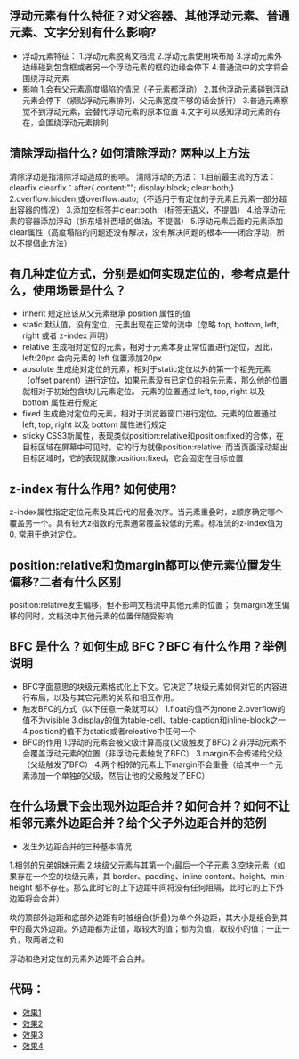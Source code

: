 ## 浮动元素有什么特征？对父容器、其他浮动元素、普通元素、文字分别有什么影响?
- 浮动元素特征：
1.浮动元素脱离文档流
2.浮动元素使用块布局
3.浮动元素外边缘碰到包含框或者另一个浮动元素的框的边缘会停下
4.普通流中的文字将会围绕浮动元素
- 影响
1.会有父元素高度塌陷的情况（子元素都浮动）
2.其他浮动元素碰到浮动元素会停下（紧贴浮动元素排列，父元素宽度不够的话会折行）
3.普通元素察觉不到浮动元素，会替代浮动元素的原本位置
4.文字可以感知浮动元素的存在，会围绕浮动元素排列

## 清除浮动指什么? 如何清除浮动? 两种以上方法
清除浮动是指清除浮动造成的影响。
清除浮动的方法：
1.目前最主流的方法：clearfix
    clearfix：after{
        content:"";
        display:block;
        clear:both;}
2.overflow:hidden;或overflow:auto;（不适用于有定位的子元素且元素一部分超出容器的情况）
3.添加空标签并clear:both;（标签无语义，不提倡）
4.给浮动元素的容器添加浮动（拆东墙补西墙的做法，不提倡）
5.浮动元素后面的元素添加clear属性（高度塌陷的问题还没有解决，没有解决问题的根本——闭合浮动，所以不提倡此方法）

## 有几种定位方式，分别是如何实现定位的，参考点是什么，使用场景是什么？
- inherit
规定应该从父元素继承 position 属性的值
- static
默认值，没有定位，元素出现在正常的流中（忽略 top, bottom, left, right 或者 z-index 声明）
- relative
生成相对定位的元素，相对于元素本身正常位置进行定位，因此，left:20px 会向元素的 left 位置添加20px
- absolute
生成绝对定位的元素，相对于static定位以外的第一个祖先元素（offset parent）进行定位，如果元素没有已定位的祖先元素，那么他的位置就相对于初始包含块儿元素定位。
元素的位置通过 left, top, right 以及 bottom 属性进行规定
- fixed
生成绝对定位的元素，相对于浏览器窗口进行定位。元素的位置通过 left, top, right 以及 bottom 属性进行规定
- sticky
CSS3新属性，表现类似position:relative和position:fixed的合体，在目标区域在屏幕中可见时，它的行为就像position:relative; 而当页面滚动超出目标区域时，它的表现就像position:fixed，它会固定在目标位置

## z-index 有什么作用? 如何使用?
z-index属性指定定位元素及其后代的层叠次序。当元素重叠时，z顺序确定哪个覆盖另一个。具有较大z指数的元素通常覆盖较低的元素。标准流的z-index值为0.
常用于绝对定位。

## position:relative和负margin都可以使元素位置发生偏移?二者有什么区别
position:relative发生偏移，但不影响文档流中其他元素的位置；
负margin发生偏移的同时，文档流中其他元素的位置伴随受影响

## BFC 是什么？如何生成 BFC？BFC 有什么作用？举例说明
- BFC字面意思的块级元素格式化上下文。它决定了块级元素如何对它的内容进行布局，以及与其它元素的关系和相互作用。
- 触发BFC的方式（以下任意一条就可以）
1.float的值不为none
2.overflow的值不为visible
3.display的值为table-cell、table-caption和inline-block之一
4.position的值不为static或者releative中任何一个
- BFC的作用
1.浮动的元素会被父级计算高度(父级触发了BFC)
2.非浮动元素不会覆盖浮动元素的位置（非浮动元素触发了BFC）
3.margin不会传递给父级（父级触发了BFC）
4.两个相邻的元素上下margin不会重叠（给其中一个元素添加一个单独的父级，然后让他的父级触发了BFC）

## 在什么场景下会出现外边距合并？如何合并？如何不让相邻元素外边距合并？给个父子外边距合并的范例
- 发生外边距合并的三种基本情况

1.相邻的兄弟姐妹元素
2.块级父元素与其第一个/最后一个子元素
3.空块元素（如果存在一个空的块级元素，其 border、padding、inline content、height、min-height 都不存在。那么此时它的上下边距中间将没有任何阻隔，此时它的上下外边距将会合并）

块的顶部外边距和底部外边距有时被组合(折叠)为单个外边距，其大小是组合到其中的最大外边距。外边距都为正值，取较大的值；都为负值，取较小的值；一正一负，取两者之和

浮动和绝对定位的元素外边距不会合并。

## 代码：
- [效果1](http://js.jirengu.com/nakewiqonu/1/)
- [效果2](http://js.jirengu.com/ruyorotiyi/1/)
- [效果3](http://js.jirengu.com/cabodojene/1/)
- [效果4](http://js.jirengu.com/cemureyale/1/)